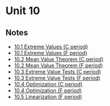 # Unit 10

## Notes

- <a href="../notes/PCHA_10.1_ExtremeValues_C.pdf">10.1 Extreme Values (C period)</a>
- <a href="../notes/PCHA_10.1_ExtremeValues_F.pdf">10.1 Extreme Values (F period)</a>
- <a href="../notes/PCHA_10.2_MeanValueTheorem_C.pdf">10.2 Mean Value Theorem (C period)</a>
- <a href="../notes/PCHA_10.2_MeanValueTheorem_F.pdf">10.2 Mean Value Theorem (F period)</a>
- <a href="../notes/PCHA_10.3_ExtremeValueTests_C.pdf">10.3 Extreme Value Tests (C period)</a>
- <a href="../notes/PCHA_10.3_ExtremeValueTests_F.pdf">10.3 Extreme Value Tests (F period)</a>
- <a href="../notes/PCHA_10.4_Optimization_C.pdf">10.4 Optimization (C period)</a>
- <a href="../notes/PCHA_10.4_Optimization_F.pdf">10.4 Optimization (F period)</a>
- <a href="../notes/PCHA_10.5_Linearization_F.pdf">10.5 Linearization (F period)</a>

